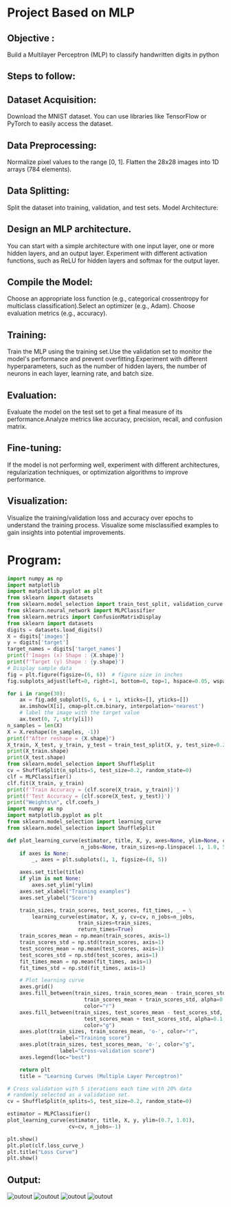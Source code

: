 # Project Based on MLP
## Objective :
 Build a Multilayer Perceptron (MLP) to classify handwritten digits in python
## Steps to follow:
## Dataset Acquisition:
Download the MNIST dataset. You can use libraries like TensorFlow or PyTorch to easily access the dataset.
## Data Preprocessing:
Normalize pixel values to the range [0, 1].
Flatten the 28x28 images into 1D arrays (784 elements).
## Data Splitting:
Split the dataset into training, validation, and test sets.
Model Architecture:
## Design an MLP architecture. 
You can start with a simple architecture with one input layer, one or more hidden layers, and an output layer.
Experiment with different activation functions, such as ReLU for hidden layers and softmax for the output layer.
## Compile the Model:
Choose an appropriate loss function (e.g., categorical crossentropy for multiclass classification).Select an optimizer (e.g., Adam).
Choose evaluation metrics (e.g., accuracy).
## Training:
Train the MLP using the training set.Use the validation set to monitor the model's performance and prevent overfitting.Experiment with different hyperparameters, such as the number of hidden layers, the number of neurons in each layer, learning rate, and batch size.
## Evaluation:

Evaluate the model on the test set to get a final measure of its performance.Analyze metrics like accuracy, precision, recall, and confusion matrix.
## Fine-tuning:
If the model is not performing well, experiment with different architectures, regularization techniques, or optimization algorithms to improve performance.
## Visualization:
Visualize the training/validation loss and accuracy over epochs to understand the training process. Visualize some misclassified examples to gain insights into potential improvements.

# Program:
```py
import numpy as np
import matplotlib
import matplotlib.pyplot as plt
from sklearn import datasets
from sklearn.model_selection import train_test_split, validation_curve
from sklearn.neural_network import MLPClassifier
from sklearn.metrics import ConfusionMatrixDisplay
from sklearn import datasets
digits = datasets.load_digits()
X = digits['images']
y = digits['target']
target_names = digits['target_names']
print(f'Images (x) Shape : {X.shape}')
print(f'Target (y) Shape : {y.shape}')
# Display sample data
fig = plt.figure(figsize=(6, 6))  # figure size in inches
fig.subplots_adjust(left=0, right=1, bottom=0, top=1, hspace=0.05, wspace=0.05)

for i in range(30):
    ax = fig.add_subplot(5, 6, i + 1, xticks=[], yticks=[])
    ax.imshow(X[i], cmap=plt.cm.binary, interpolation='nearest')
    # label the image with the target value
    ax.text(0, 7, str(y[i]))
n_samples = len(X)
X = X.reshape((n_samples, -1))
print(f"After reshape = {X.shape}")
X_train, X_test, y_train, y_test = train_test_split(X, y, test_size=0.2, random_state=32)
print(X_train.shape)
print(X_test.shape)
from sklearn.model_selection import ShuffleSplit
cv = ShuffleSplit(n_splits=5, test_size=0.2, random_state=0)
clf = MLPClassifier()
clf.fit(X_train, y_train)
print(f'Train Accuracy = {clf.score(X_train, y_train)}')
print(f'Test Accuracy = {clf.score(X_test, y_test)}')
print("Weights\n", clf.coefs_)
import numpy as np
import matplotlib.pyplot as plt
from sklearn.model_selection import learning_curve
from sklearn.model_selection import ShuffleSplit

def plot_learning_curve(estimator, title, X, y, axes=None, ylim=None, cv=None,
                        n_jobs=None, train_sizes=np.linspace(.1, 1.0, 5)):
    if axes is None:
        _, axes = plt.subplots(1, 1, figsize=(8, 5))

    axes.set_title(title)
    if ylim is not None:
        axes.set_ylim(*ylim)
    axes.set_xlabel("Training examples")
    axes.set_ylabel("Score")

    train_sizes, train_scores, test_scores, fit_times, _ = \
        learning_curve(estimator, X, y, cv=cv, n_jobs=n_jobs,
                       train_sizes=train_sizes,
                       return_times=True)
    train_scores_mean = np.mean(train_scores, axis=1)
    train_scores_std = np.std(train_scores, axis=1)
    test_scores_mean = np.mean(test_scores, axis=1)
    test_scores_std = np.std(test_scores, axis=1)
    fit_times_mean = np.mean(fit_times, axis=1)
    fit_times_std = np.std(fit_times, axis=1)

    # Plot learning curve
    axes.grid()
    axes.fill_between(train_sizes, train_scores_mean - train_scores_std,
                         train_scores_mean + train_scores_std, alpha=0.1,
                         color="r")
    axes.fill_between(train_sizes, test_scores_mean - test_scores_std,
                         test_scores_mean + test_scores_std, alpha=0.1,
                         color="g")
    axes.plot(train_sizes, train_scores_mean, 'o-', color="r",
                 label="Training score")
    axes.plot(train_sizes, test_scores_mean, 'o-', color="g",
                 label="Cross-validation score")
    axes.legend(loc="best")

    return plt
    title = "Learning Curves (Multiple Layer Perceptron)"

# Cross validation with 5 iterations each time with 20% data 
# randomly selected as a validation set.
cv = ShuffleSplit(n_splits=5, test_size=0.2, random_state=0)

estimator = MLPClassifier()
plot_learning_curve(estimator, title, X, y, ylim=(0.7, 1.01),
                    cv=cv, n_jobs=-1)

plt.show()
plt.plot(clf.loss_curve_)
plt.title("Loss Curve")
plt.show()
```

## Output:
![outout](./Output/Figure_1.png)
![outout](./Output/Figure_2.png)
![outout](./Output/Figure_3.png)
![outout](./Output/Figure_4.png)

